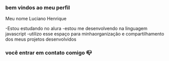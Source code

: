 ### bem vindos ao meu perfil 

Meu nome Luciano Henrique

-Estou estudando no alura
-estou me desenvolvendo na linguagem javascript
-utilizo esse espaço para minhaorganização e compartilhamento dos meus projetos desenvolvidos 

### você entrar em contato comigo 📪
